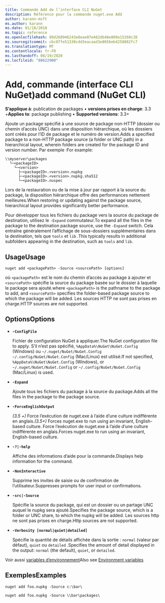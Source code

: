 ```yaml
---
title: Commande Add de l’interface CLI NuGet
description: Référence pour la commande nuget.exe Add
author: karann-msft
ms.author: karann
ms.date: 01/18/2018
ms.topic: reference
ms.openlocfilehash: 89d268946243e8eae07e482db48e809a15260c38
ms.sourcegitcommit: cbc87fe51330cdd3eacaad3e8656eb4258882fc7
ms.translationtype: MT
ms.contentlocale: fr-FR
ms.lasthandoff: 08/19/2020
ms.locfileid: "88622900"
---
```

# <a name="add-command-nuget-cli"></a><span data-ttu-id="a4fb8-103">Add, commande (interface CLI NuGet)</span><span class="sxs-lookup"><span data-stu-id="a4fb8-103">add command (NuGet CLI)</span></span>

<span data-ttu-id="a4fb8-104">**S’applique à**: publication de packages &bullet; **versions prises en charge**: 3.3 +</span><span class="sxs-lookup"><span data-stu-id="a4fb8-104">**Applies to**: package publishing &bullet; **Supported versions**: 3.3+</span></span>

<span data-ttu-id="a4fb8-105">Ajoute un package spécifié à une source de package non-HTTP (dossier ou chemin d’accès UNC) dans une disposition hiérarchique, où les dossiers sont créés pour l’ID de package et le numéro de version.</span><span class="sxs-lookup"><span data-stu-id="a4fb8-105">Adds a specified package to a non-HTTP package source (a folder or UNC path) in a hierarchical layout, wherein folders are created for the package ID and version number.</span></span> <span data-ttu-id="a4fb8-106">Par exemple :</span><span class="sxs-lookup"><span data-stu-id="a4fb8-106">For example:</span></span>

```
\\myserver\packages
  └─<packageID>
    └─<version>
      ├─<packageID>.<version>.nupkg
      ├─<packageID>.<version>.nupkg.sha512
      └─<packageID>.nuspec
```

<span data-ttu-id="a4fb8-107">Lors de la restauration ou de la mise à jour par rapport à la source du package, la disposition hiérarchique offre des performances nettement meilleures.</span><span class="sxs-lookup"><span data-stu-id="a4fb8-107">When restoring or updating against the package source, hierarchical layout provides significantly better performance.</span></span>

<span data-ttu-id="a4fb8-108">Pour développer tous les fichiers du package vers la source du package de destination, utilisez le `-Expand` commutateur.</span><span class="sxs-lookup"><span data-stu-id="a4fb8-108">To expand all the files in the package to the destination package source, use the `-Expand` switch.</span></span> <span data-ttu-id="a4fb8-109">Cela entraîne généralement l’affichage de sous-dossiers supplémentaires dans la destination, tels que `tools` et `lib` .</span><span class="sxs-lookup"><span data-stu-id="a4fb8-109">This typically results in additional subfolders appearing in the destination, such as `tools` and `lib`.</span></span>

## <a name="usage"></a><span data-ttu-id="a4fb8-110">Usage</span><span class="sxs-lookup"><span data-stu-id="a4fb8-110">Usage</span></span>

```cli
nuget add <packagePath> -Source <sourcePath> [options]
```

<span data-ttu-id="a4fb8-111">où `<packagePath>` est le nom du chemin d’accès au package à ajouter et `<sourcePath>` spécifie la source du package basée sur le dossier à laquelle le package sera ajouté.</span><span class="sxs-lookup"><span data-stu-id="a4fb8-111">where `<packagePath>` is the pathname to the package to add, and `<sourcePath>` specifies the folder-based package source to which the package will be added.</span></span> <span data-ttu-id="a4fb8-112">Les sources HTTP ne sont pas prises en charge.</span><span class="sxs-lookup"><span data-stu-id="a4fb8-112">HTTP sources are not supported.</span></span>

## <a name="options"></a><span data-ttu-id="a4fb8-113">Options</span><span class="sxs-lookup"><span data-stu-id="a4fb8-113">Options</span></span>

- **`-ConfigFile`**

  <span data-ttu-id="a4fb8-114">Fichier de configuration NuGet à appliquer.</span><span class="sxs-lookup"><span data-stu-id="a4fb8-114">The NuGet configuration file to apply.</span></span> <span data-ttu-id="a4fb8-115">S’il n’est pas spécifié, `%AppData%\NuGet\NuGet.Config` (Windows) ou `~/.nuget/NuGet/NuGet.Config` `~/.config/NuGet/NuGet.Config` (Mac/Linux) est utilisé.</span><span class="sxs-lookup"><span data-stu-id="a4fb8-115">If not specified, `%AppData%\NuGet\NuGet.Config` (Windows), or `~/.nuget/NuGet/NuGet.Config` or `~/.config/NuGet/NuGet.Config` (Mac/Linux) is used.</span></span>

- **`-Expand`**

  <span data-ttu-id="a4fb8-116">Ajoute tous les fichiers du package à la source du package.</span><span class="sxs-lookup"><span data-stu-id="a4fb8-116">Adds all the files in the package to the package source.</span></span>

- **`-ForceEnglishOutput`**

  <span data-ttu-id="a4fb8-117">*(3.5 +)* Force l’exécution de nuget.exe à l’aide d’une culture indifférente en anglais.</span><span class="sxs-lookup"><span data-stu-id="a4fb8-117">*(3.5+)* Forces nuget.exe to run using an invariant, English-based culture.</span></span>
<span data-ttu-id="a4fb8-118">Force l’exécution de nuget.exe à l’aide d’une culture indifférente en anglais.</span><span class="sxs-lookup"><span data-stu-id="a4fb8-118">Forces nuget.exe to run using an invariant, English-based culture.</span></span>

- **`-?|-help`**

  <span data-ttu-id="a4fb8-119">Affiche des informations d’aide pour la commande.</span><span class="sxs-lookup"><span data-stu-id="a4fb8-119">Displays help information for the command.</span></span>

- **`-NonInteractive`**

  <span data-ttu-id="a4fb8-120">Supprime les invites de saisie ou de confirmation de l’utilisateur.</span><span class="sxs-lookup"><span data-stu-id="a4fb8-120">Suppresses prompts for user input or confirmations.</span></span>

- **`-src|-Source`**

   <span data-ttu-id="a4fb8-121">Spécifie la source du package, qui est un dossier ou un partage UNC auquel le nupkg sera ajouté.</span><span class="sxs-lookup"><span data-stu-id="a4fb8-121">Specifies the package source, which is a folder or UNC share, to which the nupkg will be added.</span></span> <span data-ttu-id="a4fb8-122">Les sources http ne sont pas prises en charge.</span><span class="sxs-lookup"><span data-stu-id="a4fb8-122">Http sources are not supported.</span></span>

- **`-Verbosity [normal|quiet|detailed]`**

  <span data-ttu-id="a4fb8-123">Spécifie la quantité de détails affichée dans la sortie : `normal` (valeur par défaut), `quiet` ou `detailed` .</span><span class="sxs-lookup"><span data-stu-id="a4fb8-123">Specifies the amount of detail displayed in the output: `normal` (the default), `quiet`, or `detailed`.</span></span>

<span data-ttu-id="a4fb8-124">Voir aussi [variables d’environnement](cli-ref-environment-variables.md)</span><span class="sxs-lookup"><span data-stu-id="a4fb8-124">Also see [Environment variables](cli-ref-environment-variables.md)</span></span>

## <a name="examples"></a><span data-ttu-id="a4fb8-125">Exemples</span><span class="sxs-lookup"><span data-stu-id="a4fb8-125">Examples</span></span>

```cli
nuget add foo.nupkg -Source c:\bar\

nuget add foo.nupkg -Source \\bar\packages\
```
